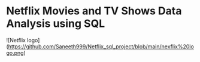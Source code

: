 # Netflix Movies and TV Shows Data Analysis using SQL
![Netflix logo] (https://github.com/Saneeth999/Netflix_sql_project/blob/main/nexflix%20logo.png)
